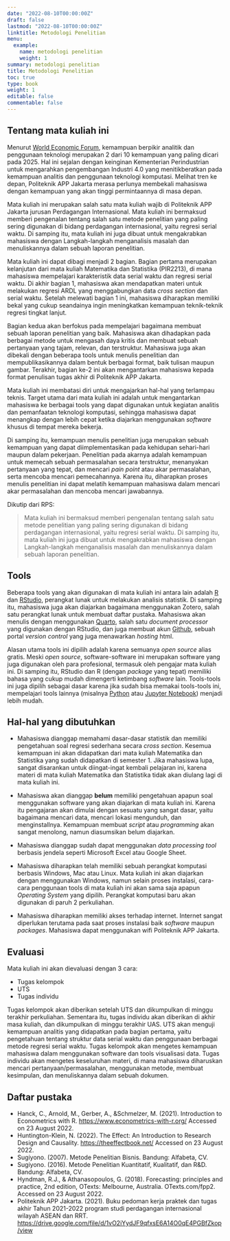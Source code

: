 ```yaml
---
date: "2022-08-10T00:00:00Z"
draft: false
lastmod: "2022-08-10T00:00:00Z"
linktitle: Metodologi Penelitian
menu:
  example:
    name: metodologi penelitian
    weight: 1
summary: metodologi penelitian
title: Metodologi Penelitian
toc: true
type: book
weight: 1
editable: false
commentable: false
---
```


## Tentang mata kuliah ini

Menurut [World Economic Forum](https://www.weforum.org/agenda/2020/10/top-10-work-skills-of-tomorrow-how-long-it-takes-to-learn-them/), kemampuan berpikir analitik dan penggunaan teknologi merupakan 2 dari 10 kemampuan yang paling dicari pada 2025. Hal ini sejalan dengan keinginan Kementerian Perindustrian untuk mengarahkan pengembangan Industri 4.0 yang menitikberatkan pada kemampuan analitis dan penggunaan teknologi komputasi. Melihat tren ke depan, Politeknik APP Jakarta merasa perlunya membekali mahasiswa dengan kemampuan yang akan tinggi permintaannya di masa depan.

Mata kuliah ini merupakan salah satu mata kuliah wajib di Politeknik APP Jakarta jurusan Perdagangan Internasional. Mata kuliah ini bermaksud memberi pengenalan tentang salah satu metode penelitian yang paling sering digunakan di bidang perdagangan internasional, yaitu regresi serial waktu. Di samping itu, mata kuliah ini juga dibuat untuk mengakrabkan mahasiswa dengan Langkah-langkah menganalisis masalah dan menuliskannya dalam sebuah laporan penelitian.

Mata kuliah ini dapat dibagi menjadi 2 bagian. Bagian pertama merupakan kelanjutan dari mata kuliah Matematika dan Statistika (PIR2213), di mana mahasiswa mempelajari karakteristik data serial waktu dan regresi serial waktu. Di akhir bagian 1, mahasiswa akan mendapatkan materi untuk melakukan regresi ARDL yang menggabungkan data _cross section_ dan serial waktu. Setelah melewati bagian 1 ini, mahasiswa diharapkan memiliki bekal yang cukup seandainya ingin meningkatkan kemampuan teknik-teknik regresi tingkat lanjut.

Bagian kedua akan berfokus pada mempelajari bagaimana membuat sebuah laporan penelitian yang baik. Mahasiswa akan dihadapkan pada berbagai metode untuk mengasah daya kritis dan membuat sebuah pertanyaan yang tajam, relevan, dan terstruktur. Mahasiswa juga akan dibekali dengan beberapa tools untuk menulis penelitian dan mempublikasikannya dalam bentuk berbagai format, baik tulisan maupun gambar. Terakhir, bagian ke-2 ini akan mengantarkan mahasiswa kepada format penulisan tugas akhir di Politeknik APP Jakarta.

Mata kuliah ini membatasi diri untuk mengajarkan hal-hal yang terlampau teknis. Target utama dari mata kuliah ini adalah untuk mengantarkan mahasiswa ke berbagai tools yang dapat digunakan untuk kegiatan analitis dan pemanfaatan teknologi komputasi, sehingga mahasiswa dapat menangkap dengan lebih cepat ketika diajarkan menggunakan _software_ khusus di tempat mereka bekerja.

Di samping itu, kemampuan menulis penelitian juga merupakan sebuah kemampuan yang dapat diimplementasikan pada kehidupan sehari-hari maupun dalam pekerjaan. Penelitian pada akarnya adalah kemampuan untuk memecah sebuah permasalahan secara terstruktur, menanyakan pertanyaan yang tepat, dan mencari _pain point_ atau akar permasalahan, serta mencoba mencari pemecahannya. Karena itu, diharapkan proses menulis penelitian ini dapat melatih kemampuan mahasiswa dalam mencari akar permasalahan dan mencoba mencari jawabannya.

Dikutip dari RPS:

> Mata kuliah ini bermaksud memberi pengenalan tentang salah satu metode penelitian yang paling sering digunakan di bidang perdagangan internasional, yaitu regresi serial waktu. Di samping itu, mata kuliah ini juga dibuat untuk mengakrabkan mahasiswa dengan Langkah-langkah menganalisis masalah dan menuliskannya dalam sebuah laporan penelitian.

## Tools

Beberapa tools yang akan digunakan di mata kuliah ini antara lain adalah [R](https://www.r-project.org/) dan [RStudio](https://www.rstudio.com/), perangkat lunak untuk melakukan analisis statistik. Di samping itu, mahasiswa juga akan diajarkan bagaimana menggunakan Zotero, salah satu perangkat lunak untuk membuat daftar pustaka. Mahasiswa akan menulis dengan menggunakan [Quarto](https://quarto.org/docs/get-started/), salah satu _document processor_ yang digunakan dengan RStudio, dan juga membuat akun [Github](https://github.com/), sebuah portal _version control_ yang juga menawarkan _hosting_ html.

Alasan utama tools ini dipilih adalah karena semuanya _open source_ alias gratis. Meski _open source_, software-software ini merupakan software yang juga digunakan oleh para profesional, termasuk oleh pengajar mata kuliah ini. Di samping itu, RStudio dan R (dengan _package_ yang tepat) memiliki bahasa yang cukup mudah dimengerti ketimbang _software_ lain. Tools-tools ini juga dipilih sebagai dasar karena jika sudah bisa memakai tools-tools ini, mempelajari tools lainnya (misalnya [Python](https://www.python.org/) atau [Jupyter Notebook](https://jupyter.org/)) menjadi lebih mudah.

## Hal-hal yang dibutuhkan

- Mahasiswa dianggap memahami dasar-dasar statistik dan memiliki pengetahuan soal regresi sederhana secara _cross section_. Kesemua kemampuan ini akan didapatkan dari mata kuliah Matematika dan Statistika yang sudah didapatkan di semester 1. Jika mahasiswa lupa, sangat disarankan untuk diingat-ingat kembali pelajaran ini, karena materi di mata kuliah Matematika dan Statistika tidak akan diulang lagi di mata kuliah ini.

- Mahasiswa akan dianggap **belum** memiliki pengetahuan apapun soal menggunakan software yang akan diajarkan di mata kuliah ini. Karena itu pengajaran akan dimulai dengan sesuatu yang sangat dasar, yaitu bagaimana mencari data, mencari lokasi mengunduh, dan menginstallnya. Kemampuan membuat _script_ atau _programming_ akan sangat menolong, namun diasumsikan belum diajarkan.

- Mahasiswa dianggap sudah dapat menggunakan _data processing tool_ berbasis jendela seperti Microsoft Excel atau Google Sheet.

- Mahasiswa diharapkan telah memiliki sebuah perangkat komputasi berbasis Windows, Mac atau Linux. Mata kuliah ini akan diajarkan dengan menggunakan Windows, namun selain proses instalasi, cara-cara penggunaan tools di mata kuliah ini akan sama saja apapun _Operating System_ yang dipilih. Perangkat komputasi baru akan digunakan di paruh 2 perkuliahan.

- Mahasiswa diharapkan memiliki akses terhadap internet. Internet sangat diperlukan terutama pada saat proses instalasi baik _software_ maupun _packages_. Mahasiswa dapat menggunakan wifi Politeknik APP Jakarta.

## Evaluasi

Mata kuliah ini akan dievaluasi dengan 3 cara:

- Tugas kelompok
- UTS
- Tugas individu

Tugas kelompok akan diberikan setelah UTS dan dikumpulkan di minggu terakhir perkuliahan. Sementara itu, tugas individu akan diberikan di akhir masa kuliah, dan dikumpulkan di minggu terakhir UAS. UTS akan menguji kemampuan analitis yang didapatkan pada bagian pertama, yaitu pengetahuan tentang struktur data serial waktu dan penggunaan berbagai metode regresi serial waktu. Tugas kelompok akan mengetes kemampuan mahasiswa dalam menggunakan software dan tools visualisasi data. Tugas individu akan mengetes keseluruhan materi, di mana mahasiswa diharuskan mencari pertanyaan/permasalahan, menggunakan metode, membuat kesimpulan, dan menuliskannya dalam sebuah dokumen.

## Daftar pustaka

- Hanck, C., Arnold, M., Gerber, A., &Schmelzer, M. (2021). Introduction to Econometrics with R. https://www.econometrics-with-r.org/ Accessed on 23 August 2022.
- Huntington-Klein, N. (2022). The Effect: An Introduction to Research Design and Causality. https://theeffectbook.net/ Accessed on 23 August 2022.
- Sugiyono. (2007). Metode Penelitian Bisnis. Bandung: Alfabeta, CV.
- Sugiyono. (2016). Metode Penelitian Kuantitatif, Kualitatif, dan R&D. Bandung: Alfabeta, CV.
- Hyndman, R.J., & Athanasopoulos, G. (2018). Forecasting: principles and practice, 2nd edition, OTexts: Melbourne, Australia. OTexts.com/fpp2. Accessed on 23 August 2022.
- Politeknik APP Jakarta. (2021). Buku pedoman kerja praktek dan tugas akhir Tahun 2021-2022 program studi perdagangan internasional wilayah ASEAN dan RRT. https://drive.google.com/file/d/1vO2iYydJF9qfxsE6A14O0qE4PGBfZkop/view
